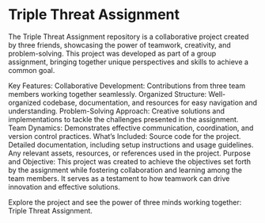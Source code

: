 # Triple Threat Assignment
The Triple Threat Assignment repository is a collaborative project created by three friends, showcasing the power of teamwork, creativity, and problem-solving. This project was developed as part of a group assignment, bringing together unique perspectives and skills to achieve a common goal.

Key Features:
Collaborative Development: Contributions from three team members working together seamlessly.
Organized Structure: Well-organized codebase, documentation, and resources for easy navigation and understanding.
Problem-Solving Approach: Creative solutions and implementations to tackle the challenges presented in the assignment.
Team Dynamics: Demonstrates effective communication, coordination, and version control practices.
What’s Included:
Source code for the project.
Detailed documentation, including setup instructions and usage guidelines.
Any relevant assets, resources, or references used in the project.
Purpose and Objective:
This project was created to achieve the objectives set forth by the assignment while fostering collaboration and learning among the team members. It serves as a testament to how teamwork can drive innovation and effective solutions.

Explore the project and see the power of three minds working together: Triple Threat Assignment.

